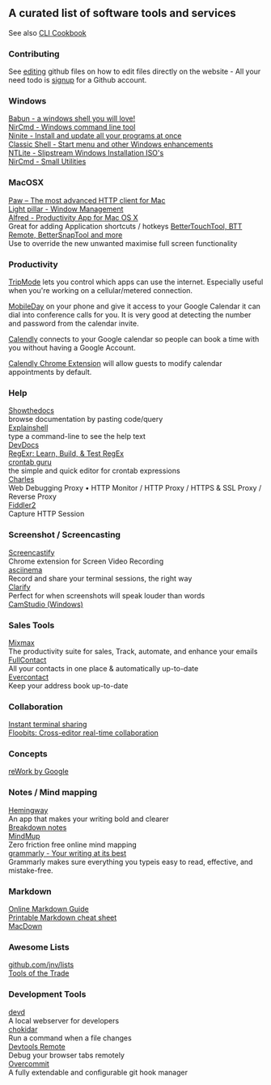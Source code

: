 ## A curated list of software tools and services 

See also [CLI Cookbook](CLI.md)  

### Contributing

See [editing](https://help.github.com/articles/editing-files-in-another-user-s-repository/) github files on how to edit files directly on the website - All your need todo is [signup](https://help.github.com/articles/signing-up-for-a-new-github-account/) for a Github account.

### Windows

[Babun - a windows shell you will love!](https://babun.github.io/)  
[NirCmd - Windows command line tool](http://www.nirsoft.net/utils/nircmd.html?2)  
[Ninite - Install and update all your programs at once](https://ninite.com/)  
[Classic Shell - Start menu and other Windows enhancements](http://www.classicshell.net/)    
[NTLite - Slipstream Windows Installation ISO's](https://www.ntlite.com)  
[NirCmd - Small Utilities](http://www.nirsoft.net/utils/nircmd.html?2)

### MacOSX
[Paw – The most advanced HTTP client for Mac](https://luckymarmot.com/paw)  
[Light pillar - Window Management](http://www.lightpillar.com/window-tidy.html)  
[Alfred - Productivity App for Mac OS X](https://www.alfredapp.com/)  
Great for adding Application shortcuts / hotkeys
[BetterTouchTool, BTT Remote, BetterSnapTool and more](https://www.boastr.net/)  
Use to override the new unwanted maximise full screen functionality

### Productivity

[TripMode](https://www.tripmode.ch/) lets you control which apps can use the internet. Especially useful when you're working on a cellular/metered connection.

[MobileDay](https://mobileday.com/) on your phone and give it access to your Google Calendar it can dial into conference calls for you. It is very good at detecting the number and password from the calendar invite.

[Calendly](https://calendly.com/) connects to your Google calendar so people can book a time with you without having a Google Account.

[Calendly Chrome Extension](https://chrome.google.com/webstore/detail/google-calendar-guests-mo/hjhicmeghjagaicbkmhmbbnibhbkcfdb?hl=en) will allow guests to modify calendar appointments by default.

### Help

[Showthedocs](http://showthedocs.com/)  
browse documentation by pasting code/query  
[Explainshell](http://www.explainshell.com/)  
type a command-line to see the help text  
[DevDocs](http://devdocs.io/)  
[RegExr: Learn, Build, & Test RegEx](http://regexr.com/)  
[crontab guru](http://crontab.guru)  
the simple and quick editor for crontab expressions  
[Charles](https://www.charlesproxy.com/)  
Web Debugging Proxy • HTTP Monitor / HTTP Proxy / HTTPS & SSL Proxy / Reverse Proxy  
[Fiddler2](https://www.telerik.com/download/fiddler/fiddler2)  
 Capture HTTP Session  

### Screenshot / Screencasting

[Screencastify](https://www.screencastify.com/)  
Chrome extension for Screen Video Recording  
[asciinema](https://asciinema.org/)  
Record and share your terminal sessions, the right way  
[Clarify](http://www.clarify-it.com/)  
Perfect for when screenshots will speak louder than words  
[CamStudio (Windows)](http://camstudio.org/)

### Sales Tools
[Mixmax](https://mixmax.com/)  
The productivity suite for sales, Track, automate, and enhance your emails  
[FullContact](fullcontact.com)  
All your contacts in one place & automatically up-to-date  
[Evercontact](http://www.evercontact.com/index.html)  
Keep your address book up-to-date  


### Collaboration
[Instant terminal sharing](https://tmate.io/)  
[Floobits: Cross-editor real-time collaboration](https://floobits.com/) 

### Concepts

[reWork by Google](https://rework.withgoogle.com)

### Notes / Mind mapping

[Hemingway](http://www.hemingwayapp.com/)    
An app that makes your writing bold and clearer  
[Breakdown notes](http://breakdown-notes.herokuapp.com/)  
[MindMup](https://www.mindmup.com/#m:new)  
Zero friction free online mind mapping  
[grammarly - Your writing at its best](grammarly.com)  
Grammarly makes sure everything you typeis easy to read, effective, and mistake-free. 

### Markdown

[Online Markdown Guide](https://guides.github.com/features/mastering-markdown/)  
[Printable Markdown cheat sheet](https://guides.github.com/pdfs/markdown-cheatsheet-online.pdf)  
[MacDown](http://macdown.uranusjr.com/)  

### Awesome Lists

[github.com/jnv/lists](https://github.com/jnv/lists)  
[Tools of the Trade](https://github.com/cjbarber/ToolsOfTheTrade)

### Development Tools

[devd ](https://github.com/cortesi/devd)  
A local webserver for developers  
[chokidar](https://github.com/kimmobrunfeldt/chokidar-cli)  
Run a command when a file changes  
[Devtools Remote](https://devtoolsremote.com/)  
Debug your browser tabs remotely  
[Overcommit](https://github.com/brigade/overcommit)  
A fully extendable and configurable git hook manager
